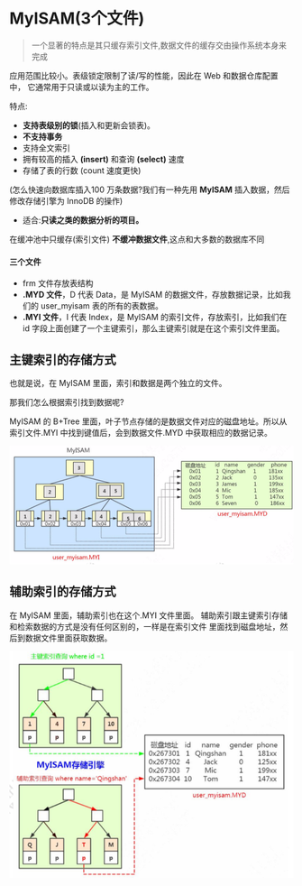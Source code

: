 # MyISAM(3个文件)

> 一个显著的特点是其只缓存索引文件,数据文件的缓存交由操作系统本身来完成

应用范围比较小。表级锁定限制了读/写的性能，因此在 Web 和数据仓库配置中， 它通常用于只读或以读为主的工作。

特点:

- **支持表级别的锁**(插入和更新会锁表)。
- **不支持事务**
- 支持全文索引
- 拥有较高的插入 **(insert)** 和查询 **(select)** 速度
- 存储了表的行数 (count 速度更快)

(怎么快速向数据库插入100 万条数据?我们有一种先用 **MyISAM** 插入数据，然后修改存储引擎为 InnoDB 的操作)

-  适合:**只读之类的数据分析的项目。**

在缓冲池中只缓存(索引文件) **不缓冲数据文件**,这点和大多数的数据库不同

#### 三个文件

- frm 文件存放表结构
- **.MYD 文件**，D 代表 Data，是 MyISAM 的数据文件，存放数据记录，比如我 们的 user_myisam 表的所有的表数据。
- **.MYI 文件**，I 代表 Index，是 MyISAM 的索引文件，存放索引，比如我们在 id 字段上面创建了一个主键索引，那么主键索引就是在这个索引文件里面。

## 主键索引的存储方式

也就是说，在 MyISAM 里面，索引和数据是两个独立的文件。

那我们怎么根据索引找到数据呢?

MyISAM 的 B+Tree 里面，叶子节点存储的是数据文件对应的磁盘地址。所以从索引文件.MYI 中找到键值后，会到数据文件.MYD 中获取相应的数据记录。

![image-20200315152706475](../../../../assets/image-20200315152706475.png)

## 辅助索引的存储方式

在 MyISAM 里面，辅助索引也在这个.MYI 文件里面。 辅助索引跟主键索引存储和检索数据的方式是没有任何区别的，一样是在索引文件
里面找到磁盘地址，然后到数据文件里面获取数据。

![image-20200315152734927](../../../../assets/image-20200315152734927.png)

